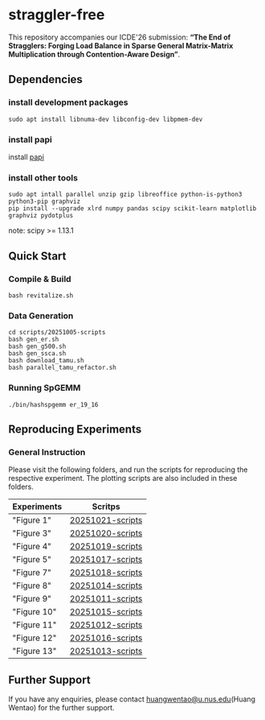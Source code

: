# straggler-free
This repository accompanies our ICDE'26 submission:  **“The End of Stragglers: Forging Load Balance in Sparse General Matrix-Matrix Multiplication through Contention-Aware Design”**.

## Dependencies
### install development packages
```
sudo apt install libnuma-dev libconfig-dev libpmem-dev
```

### install papi
install [papi](https://icl.utk.edu/papi/)

### install other tools
```
sudo apt intall parallel unzip gzip libreoffice python-is-python3 python3-pip graphviz
pip install --upgrade xlrd numpy pandas scipy scikit-learn matplotlib graphviz pydotplus  
```
note: scipy >= 1.13.1




## Quick Start
### Compile & Build
```
bash revitalize.sh
```

### Data Generation
```
cd scripts/20251005-scripts
bash gen_er.sh
bash gen_g500.sh
bash gen_ssca.sh
bash download_tamu.sh
bash parallel_tamu_refactor.sh
```

### Running SpGEMM
```
./bin/hashspgemm er_19_16
```

## Reproducing Experiments 
### General Instruction
Please visit the following folders, and run the scripts for reproducing the respective experiment. The plotting scripts are also included in these folders.


Experiments | Scritps
---|---
"Figure 1" | [20251021-scripts](scripts/20251021-scripts)
"Figure 3" | [20251020-scripts](scripts/20251020-scripts)
"Figure 4" | [20251019-scripts](scripts/20251019-scripts)
"Figure 5" | [20251017-scripts](scripts/20251017-scripts)
"Figure 7" | [20251018-scripts](scripts/20251018-scripts)
"Figure 8" | [20251014-scripts](scripts/20251014-scripts)
"Figure 9" | [20251011-scripts](scripts/20251011-scripts)
"Figure 10" | [20251015-scripts](scripts/20251015-scripts)
"Figure 11" | [20251012-scripts](scripts/20251012-scripts)
"Figure 12" | [20251016-scripts](scripts/20251016-scripts)
"Figure 13" | [20251013-scripts](scripts/20251013-scripts)


## Further Support
If you have any enquiries, please contact huangwentao@u.nus.edu(Huang Wentao) for the further support.


